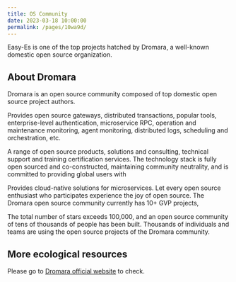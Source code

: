 ```yaml
---
title: OS Community
date: 2023-03-18 10:00:00
permalink: /pages/10wa9d/
---
```


Easy-Es is one of the top projects hatched by Dromara, a well-known domestic open source organization.

About Dromara
---
Dromara is an open source community composed of top domestic open source project authors.

Provides open source gateways, distributed transactions, popular tools, enterprise-level authentication, microservice RPC, operation and maintenance monitoring, agent monitoring, distributed logs, scheduling and orchestration, etc.

A range of open source products, solutions and consulting, technical support and training certification services. The technology stack is fully open sourced and co-constructed, maintaining community neutrality, and is committed to providing global users with

Provides cloud-native solutions for microservices. Let every open source enthusiast who participates experience the joy of open source. The Dromara open source community currently has 10+ GVP projects,

The total number of stars exceeds 100,000, and an open source community of tens of thousands of people has been built. Thousands of individuals and teams are using the open source projects of the Dromara community.

More ecological resources
---
Please go to [Dromara official website](https://dromara.org) to check.
